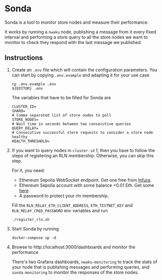 # Sonda

Sonda is a tool to monitor store nodes and measure their performance.

It works by running a `nwaku` node, publishing a message from it every fixed interval and performing a store query to all the store nodes we want to monitor to check they respond with the last message we published.

## Instructions

1. Create an `.env` file which will contain the configuration parameters.
    You can start by copying `.env.example` and adapting it for your use case

    ```
    cp .env.example .env
    ${EDITOR} .env
    ```

    The variables that have to be filled for Sonda are

    ```
    CLUSTER_ID=
    SHARD=
    # Comma separated list of store nodes to poll
    STORE_NODES=
    # Wait time in seconds between two consecutive queries
    QUERY_DELAY=
    # Consecutive successful store requests to consider a store node healthy
    HEALTH_THRESHOLD=
    ```

2. If you want to query nodes in `cluster-id` 1, then you have to follow the steps of registering an RLN membership. Otherwise, you can skip this step.

    For it, you need:
    * Ethereum Sepolia WebSocket endpoint. Get one free from [Infura](https://www.infura.io/).
    * Ethereum Sepolia account with some balance <0.01 Eth. Get some [here](https://www.infura.io/faucet/sepolia).
    * A password to protect your rln membership.

    Fill the `RLN_RELAY_ETH_CLIENT_ADDRESS`, `ETH_TESTNET_KEY` and `RLN_RELAY_CRED_PASSWORD` env variables and run

    ```
    ./register_rln.sh
    ```

3. Start Sonda by running
   
    ```
    docker-compose up -d
    ```

4. Browse to http://localhost:3000/dashboards and monitor the performance

    There's two Grafana dashboards, `nwaku-monitoring` to track the stats of your node that is publishing messages and performing queries, and `sonda-monitoring` to monitor the responses of the store nodes.

